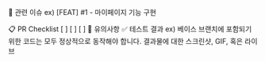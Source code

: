 🚩 관련 이슈
ex) [FEAT] #1 - 마이페이지 기능 구현

📋 PR Checklist
[ ]
[ ]
[ ]
📌 유의사항
✅ 테스트 결과
ex) 베이스 브랜치에 포함되기 위한 코드는 모두 정상적으로 동작해야 합니다. 결과물에 대한 스크린샷, GIF, 혹은 라이브
